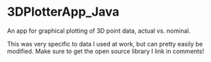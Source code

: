 # 3DPlotterApp_Java
An app for graphical plotting of 3D point data, actual vs. nominal.

This was very specific to data I used at work, but can pretty easily be modified. Make sure to get the open source library I link in comments!
